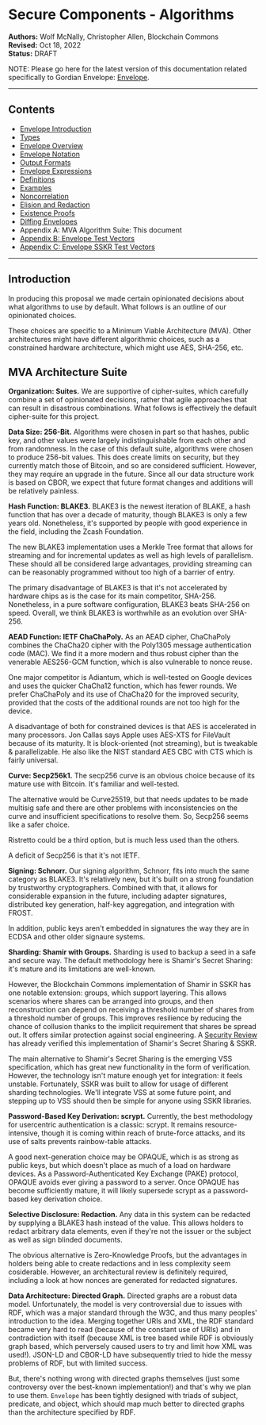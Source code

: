 # Secure Components - Algorithms

**Authors:** Wolf McNally, Christopher Allen, Blockchain Commons</br>
**Revised:** Oct 18, 2022</br>
**Status:** DRAFT

NOTE: Please go here for the latest version of this documentation related specifically to Gordian Envelope: [Envelope](https://blockchaincommons.github.io/BCSwiftEnvelope/documentation/envelope).

---

## Contents

* [Envelope Introduction](00-INTRODUCTION.md)
* [Types](01-TYPES.md)
* [Envelope Overview](02-ENVELOPE.md)
* [Envelope Notation](03-ENVELOPE-NOTATION.md)
* [Output Formats](04-OUTPUT-FORMATS.md)
* [Envelope Expressions](05-ENVELOPE-EXPRESSIONS.md)
* [Definitions](06-DEFINITIONS.md)
* [Examples](07-EXAMPLES.md)
* [Noncorrelation](08-NONCORRELATION.md)
* [Elision and Redaction](09-ELISION-REDACTION.md)
* [Existence Proofs](10-EXISTENCE-PROOFS.md)
* [Diffing Envelopes](11-DIFFING.md)
* Appendix A: MVA Algorithm Suite: This document
* [Appendix B: Envelope Test Vectors](13-B-ENVELOPE-TEST-VECTORS.md)
* [Appendix C: Envelope SSKR Test Vectors](14-C-ENVELOPE-SSKR-TEST-VECTORS.md)

---

## Introduction

In producing this proposal we made certain opinionated decisions about what algorithms to use by default. What follows is an outline of our opinionated choices.

These choices are specific to a Minimum Viable Architecture (MVA). Other architectures might have different algorithmic choices, such as a constrained hardware architecture, which might use AES, SHA-256, etc.

## MVA Architecture Suite

**Organization: Suites.** We are supportive of cipher-suites, which carefully combine a set of opinionated decisions, rather that agile approaches that can result in disastrous combinations. What follows is effectively the default cipher-suite for this project.

**Data Size: 256-Bit.** Algorithms were chosen in part so that hashes, public key, and other values were largely indistinguishable from each other and from randomness. In the case of this default suite, algorithms were chosen to produce 256-bit values. This does create limits on security, but they currently match those of Bitcoin, and so are considered sufficient. However, they may require an upgrade in the future. Since all our data structure work is based on CBOR, we expect that future format changes and additions will be relatively painless.

**Hash Function: BLAKE3.** BLAKE3 is the newest iteration of BLAKE, a hash function that has over a decade of maturity, though BLAKE3 is only a few years old. Nonetheless, it's supported by people with good experience in the field, including the Zcash Foundation.

The new BLAKE3 implementation uses a Merkle Tree format that allows for streaming and for incremental updates as well as high levels of parallelism. These should all be considered large advantages, providing streaming can can be reasonably programmed without too high of a barrier of entry.

The primary disadvantage of BLAKE3 is that it's not accelerated by hardware chips as is the case for its main competitor, SHA-256. Nonetheless, in a pure software configuration, BLAKE3 beats SHA-256 on speed. Overall, we think BLAKE3 is worthwhile as an evolution over SHA-256.

**AEAD Function: IETF ChaChaPoly.** As an AEAD cipher, ChaChaPoly combines the ChaCha20 cipher with the Poly1305 message authentication code (MAC). We find it a more modern and thus robust cipher than the venerable AES256-GCM function, which is also vulnerable to nonce reuse.

One major competitor is Adiantum, which is well-tested on Google devices and uses the quicker ChaCha12 function, which has fewer rounds. We prefer ChaChaPoly and its use of ChaCha20 for the improved security, provided that the costs of the additional rounds are not too high for the device.

A disadvantage of both for constrained devices is that AES is accelerated in many processors. Jon Callas says Apple uses AES-XTS for FileVault because of its maturity. It is block-oriented (not streaming), but is tweakable & parallelizable. He also like the NIST standard AES CBC with CTS which is fairly universal.

**Curve: Secp256k1.** The secp256 curve is an obvious choice because of its mature use with Bitcoin. It's familiar and well-tested.

The alternative would be Curve25519, but that needs updates to be made multisig safe and there are other problems with inconsistencies on the curve and insufficient specifications to resolve them. So, Secp256 seems like a safer choice.

Ristretto could be a third option, but is much less used than the others.

A deficit of Secp256 is that it's not IETF.

**Signing: Schnorr.** Our signing algorithm, Schnorr, fits into much the same category as BLAKE3. It's relatively new, but it's built on a strong foundation by trustworthy cryptographers. Combined with that, it allows for considerable expansion in the future, including adapter signatures, distributed key generation, half-key aggregation, and integration with FROST.

In addition, public keys aren't embedded in signatures the way they are in ECDSA and other older signaure systems.

**Sharding: Shamir with Groups.** Sharding is used to backup a seed in a safe and secure way. The default methodology here is Shamir's Secret Sharing: it's mature and its limitations are well-known.

However, the Blockchain Commons implementation of Shamir in SSKR has one notable extension: groups, which support layering. This allows scenarios where shares can be arranged into groups, and then reconstruction can depend on receiving a threshold number of shares from a threshold number of groups. This improves resilience by reducing the chance of collusion thanks to the implicit requirement that shares be spread out. It offers similar protection against social engineering. A [Security Review](https://github.com/BlockchainCommons/bc-sskr/blob/master/SECURITY-REVIEW.md) has already verified this implementation of Shamir's Secret Sharing & SSKR.

The main alternative to Shamir's Secret Sharing is the emerging VSS specification, which has great new functionality in the form of verification. However, the technology isn't mature enough yet for integration: it feels unstable. Fortunately, SSKR was built to allow for usage of different sharding technologies. We'll integrate VSS at some future point, and stepping up to VSS should then be simple for anyone using SSKR libraries.

**Password-Based Key Derivation: scrypt.** Currently, the best methodology for usercentric authentication is a classic: scrypt. It remains resource-intensive, though it is coming within reach of brute-force attacks, and its use of salts prevents rainbow-table attacks.

A good next-generation choice may be OPAQUE, which is as strong as public keys, but which doesn't place as much of a load on hardware devices. As a Password-Authenticated Key Exchange (PAKE) protocol, OPAQUE avoids ever giving a password to a server. Once OPAQUE has become sufficiently mature, it will likely supersede scrypt as a password-based key derivation choice.

**Selective Disclosure: Redaction.** Any data in this system can be redacted by supplying a BLAKE3 hash instead of the value. This allows holders to redact arbitrary data elements, even if they're not the issuer or the subject as well as sign blinded documents.

The obvious alternative is Zero-Knowledge Proofs, but the advantages in holders being able to create redactions and in less complexity seem cosiderable. However, an architectural review is definitely required, including a look at how nonces are generated for redacted signatures.

**Data Architecture: Directed Graph.** Directed graphs are a robust data model. Unfortunately, the model is very controversial due to issues with RDF, which was a major standard through the W3C, and thus many peoples' introduction to the idea. Merging together URIs and XML, the RDF standard became very hard to read (because of the constant use of URIs) and in contradiction with itself (because XML is tree based while RDF is obviously graph based, which perversely caused users to try and limit how XML was used!). JSON-LD and CBOR-LD have subsequently tried to hide the messy problems of RDF, but with limited success.

But, there's nothing wrong with directed graphs themselves (just some controversy over the best-known implementation!) and that's why we plan to use them. `Envelope` has been tightly designed with triads of subject, predicate, and object, which should map much better to directed graphs than the architecture specified by RDF.
